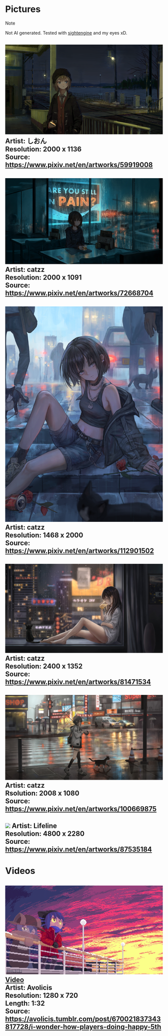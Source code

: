 # Pictures 
> [!NOTE]
> Not AI generated. Tested with [sightengine](https://sightengine.com/) and my eyes xD.

![](しおん-Girl_at_trainstation.png)
Artist: しおん \
Resolution: 2000 x 1136 \
Source: https://www.pixiv.net/en/artworks/59919008
-
![](catzz-Girl_drinking.jpg)
Artist: catzz \
Resolution: 2000 x 1091 \
Source: https://www.pixiv.net/en/artworks/72668704
-
![](catzz-girl_with_cats.png)
Artist: catzz \
Resolution: 1468 x 2000 \
Source: https://www.pixiv.net/en/artworks/112901502
-
![](catzz-girl_drinking_at_window.jpg)
Artist: catzz \
Resolution: 2400 x 1352 \
Source: https://www.pixiv.net/en/artworks/81471534
-
![](girl_in_city_during_rain.jpg)
Artist: catzz \
Rsolution: 2008 x 1080 \
Source: https://www.pixiv.net/en/artworks/100669875
-
![](Lifeline-girl_in_rain.jpg)
Artist: Lifeline \
Resolution: 4800 x 2280 \
Source: https://www.pixiv.net/en/artworks/87535184
-
# Videos
![](Avolicis-I_wonder_how_players_doing.png)
[Video](Avolicis-I_wonder_how_players_doing.mp4) \
Artist: Avolicis \
Resolution: 1280 x 720 \
Length: 1:32 \
Source: https://avolicis.tumblr.com/post/670021837343817728/i-wonder-how-players-doing-happy-5th
-
